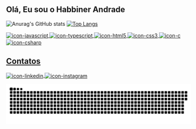 <h2> Olá, Eu sou o Habbiner Andrade </h2>

![Anurag's GitHub stats](https://github-readme-stats.vercel.app/api?username=habbiner&show_icons=true&theme=radical&layout=compact)
[![Top Langs](https://github-readme-stats.vercel.app/api/top-langs/?username=habbiner&layout=compact&theme=radical)](https://github.com/habbiner/github-readme-stats)

<a href="https://github.com/habbiner">
  <img align="center" alt="icon-javascript" height="40" width="50" src="https://cdn.jsdelivr.net/gh/devicons/devicon/icons/javascript/javascript-original.svg"
</a>
<a href="https://github.com/habbiner">
  <img align="center" alt="icon-typescript" height="40" width="50" src="https://cdn.jsdelivr.net/gh/devicons/devicon/icons/typescript/typescript-original.svg"
</a>
<!-- 
<a href="https://github.com/habbiner">
  <img align="center" alt="icon-javascript" height="40" width="50" src="https://cdn.jsdelivr.net/gh/devicons/devicon/icons/vuejs/vuejs-original.svg"
</a>
-->
<a href="https://github.com/habbiner">
  <img align="center" alt="icon-html5" height="40" width="50" src="https://cdn.jsdelivr.net/gh/devicons/devicon/icons/html5/html5-original.svg"
</a>
<a href="https://github.com/habbiner">
  <img align="center" alt="icon-css3" height="40" width="50" src="https://cdn.jsdelivr.net/gh/devicons/devicon/icons/css3/css3-original.svg"
</a>
<a href="https://github.com/habbiner">
  <img align="center" alt="icon-c" height="40" width="50" src="https://cdn.jsdelivr.net/gh/devicons/devicon/icons/c/c-original.svg"
</a>
<a href="https://github.com/habbiner">
  <img align="center" alt="icon-csharp" height="40" width="50" src="https://cdn.jsdelivr.net/gh/devicons/devicon/icons/csharp/csharp-original.svg"
</a>

## Contatos

<a href="https://www.linkedin.com/in/habbiner-andrade-4575081a2/" target="_blank">
  <img align="center" alt="icon-linkedin" src="https://img.shields.io/badge/-LinkedIn-%230077B5?style=for-the-badge&logo=linkedin&logoColor=white"
</a>
  <a href="https://www.instagram.com/habbiner_andrade/" target="_blank">
  <img align="center" alt="icon-instagram" src="https://img.shields.io/badge/-Instagram-%23E4405F?style=for-the-badge&logo=instagram&logoColor=white"
</a>
    
![Snake animation](https://github.com/habbiner/habbiner/blob/output/github-contribution-grid-snake.svg)
